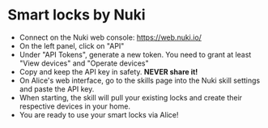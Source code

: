 # Smart locks by Nuki

- Connect on the Nuki web console: https://web.nuki.io/
- On the left panel, click on "API"
- Under "API Tokens", generate a new token. You need to grant at least "View devices" and "Operate devices"
- Copy and keep the API key in safety. **NEVER share it!**
- On Alice's web interface, go to the skills page into the Nuki skill settings and paste the API key.
- When starting, the skill will pull your existing locks and create their respective devices in your home.
- You are ready to use your smart locks via Alice!
